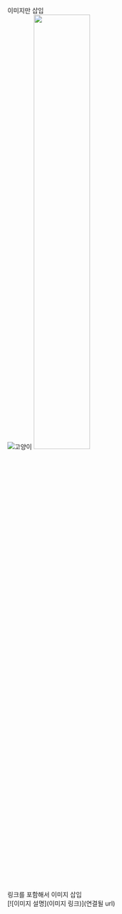 이미지만 삽입   
![고양이](http://image.dongascience.com/Photo/2019/09/d2468576cecf1313437de5a883bfa2ed.jpg)
<img src = "http://image.dongascience.com/Photo/2019/09/d2468576cecf1313437de5a883bfa2ed.jpg" width = "50%" height = "50%" >

링크를 포함해서 이미지 삽입   
[![이미지 설명](이미지 링크)](연결될 url)
